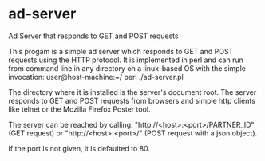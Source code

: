 # ad-server
Ad Server that responds to GET and POST requests

This progam is a simple ad server which responds to GET and POST requests using the HTTP protocol. It is implemented in perl and can run from command line in any directory on a linux-based OS with the simple invocation:
user@host-machine:~/ perl ./ad-server.pl <port>
	
The directory where it is installed is the server's document root. The server responds to GET and POST requests from browsers and simple http clients like telnet or the Mozilla Firefox Poster tool. 

The server can be reached by calling:
"http://\<host>:<port\>/PARTNER_ID" (GET request) or "http://\<host\>:\<port\>/" (POST request with a json object).

If the port is not given, it is defaulted to 80.
